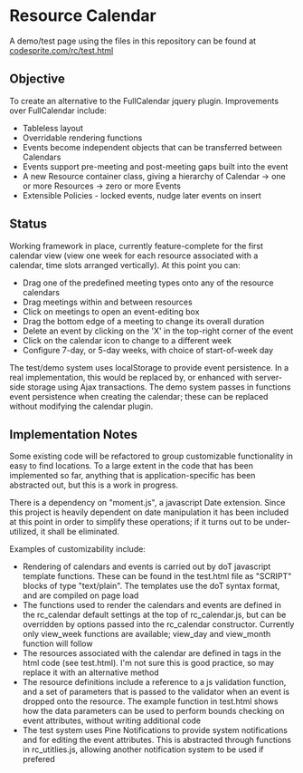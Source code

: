 # Resource Calendar

A demo/test page using the files in this repository can be found at [codesprite.com/rc/test.html](http://codesprite.com/rc/test.html)

## Objective
To create an alternative to the FullCalendar jquery plugin. Improvements over FullCalendar include:
* Tableless layout
* Overridable rendering functions
* Events become independent objects that can be transferred between Calendars
* Events support pre-meeting and post-meeting gaps built into the event
* A new Resource container class, giving a hierarchy of Calendar -> one or more Resources -> zero or more Events
* Extensible Policies - locked events, nudge later events on insert


## Status
Working framework in place, currently feature-complete for the first calendar view (view one week for each resource associated with a calendar, time slots arranged vertically). At this point you can:
* Drag one of the predefined meeting types onto any of the resource calendars
* Drag meetings within and between resources
* Click on meetings to open an event-editing box
* Drag the bottom edge of a meeting to change its overall duration
* Delete an event by clicking on the 'X' in the top-right corner of the event
* Click on the calendar icon to change to a different week
* Configure 7-day, or 5-day weeks, with choice of start-of-week day

The test/demo system uses localStorage to provide event persistence. In a real implementation, this would be
replaced by, or enhanced with server-side storage using Ajax transactions. The demo system passes in functions
event persistence when creating the calendar; these can be replaced without modifying the calendar plugin.


## Implementation Notes
Some existing code will be refactored to group customizable functionality in easy to find locations. To a large extent
in the code that has been implemented so far, anything that is application-specific has been abstracted out, but
this is a work in progress.

There is a dependency on "moment.js", a javascript Date extension. Since this project is heavily dependent on date
manipulation it has been included at this point in order to simplify these operations; if it turns out to be under-utilized,
it shall be eliminated.

Examples of customizability include:
* Rendering of calendars and events is carried out by doT javascript template functions. These can be found in the test.html file as "SCRIPT" blocks of type "text/plain". The templates use the doT syntax format, and are compiled on page load
* The functions used to render the calendars and events are defined in the rc_calendar default settings at the top of rc_calendar.js, but can be overridden by options passed into the rc_calendar constructor. Currently only view_week functions are available; view_day and view_month function will follow
* The resources associated with the calendar are defined in <resource> tags in the html code (see test.html). I'm not sure this is good practice, so may replace it with an alternative method
* The resource definitions include a reference to a js validation function, and a set of parameters that is passed to the
validator when an event is dropped onto the resource. The example function in test.html shows how the data parameters can
be used to perform bounds checking on event attributes, without writing additional code
* The test system uses Pine Notifications to provide system notifications and for editing the event attributes.
This is abstracted through functions in rc_utitlies.js, allowing another notification system to be used if prefered
